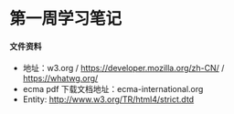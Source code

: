 # 第一周学习笔记

#### 文件资料

- 地址：w3.org / https://developer.mozilla.org/zh-CN/ / https://whatwg.org/
- ecma pdf 下载文档地址：ecma-international.org
- Entity: http://www.w3.org/TR/html4/strict.dtd
